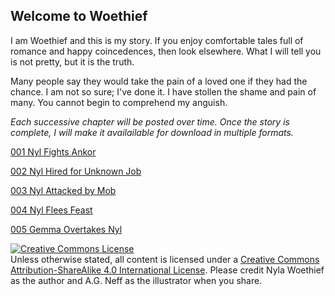 ## Welcome to Woethief

I am Woethief and this is my story. If you enjoy comfortable tales full of romance and happy coincedences, then look elsewhere. What I will tell you is not pretty, but it is the truth.

Many people say they would take the pain of a loved one if they had the chance. I am not so sure; I've done it. I have stollen the shame and pain of many. You cannot begin to comprehend my anguish.

*Each successive chapter will be posted over time. Once the story is complete, I will make it availailable for download in multiple formats.*

[001 Nyl Fights Ankor](https://nylawoethief.github.io/Woethief/001NylFightsAnkor)

[002 Nyl Hired for Unknown Job](https://nylawoethief.github.io/Woethief/002NylHiredForUnknownJob)

[003 Nyl Attacked by Mob](https://nylawoethief.github.io/Woethief/003NylAttackedByMob)

[004 Nyl Flees Feast](https://nylawoethief.github.io/Woethief/004NylFleesFeast)

[005 Gemma Overtakes Nyl](https://nylawoethief.github.io/Woethief/005GemmaOvertakesNyl)

<a rel="license" href="http://creativecommons.org/licenses/by-sa/4.0/"><img alt="Creative Commons License" style="border-width:0" src="https://i.creativecommons.org/l/by-sa/4.0/88x31.png" /></a><br />Unless otherwise stated, all content is licensed under a <a rel="license" href="http://creativecommons.org/licenses/by-sa/4.0/">Creative Commons Attribution-ShareAlike 4.0 International License</a>. Please credit Nyla Woethief as the author and A.G. Neff as the illustrator when you share.
